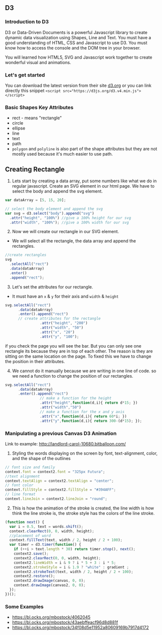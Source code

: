 ## D3

### Introduction to D3
D3 or Data-Driven Documents is a powerful Javascript library to create dynamic data visualization using Shapes, Line and Text. You must have a good understanding of HTML, CSS and Javascript to use D3. You must know how to access the console and the DOM tree in your browser.

You will learned how HTML5, SVG and Javascript work together to create wonderful visual and animations.

### Let's get started
You can download the latest version from their site [d3.org](https://d3js.org/#introduction) or you can link directly this snippet `<script src="https://d3js.org/d3.v4.min.js"></script>`

### Basic Shapes Key Attributes 
- rect - means "rectangle" 
- circle
- ellipse
- line
- text
- path 
- `polygon` and `polyline` is also part of the shape attributes but they are not mostly used because it's much easier to use path.

## Creating Rectangle
1. Lets start by creating a data array, put some numbers like what we do in regular javascript. Create an SVG element in our html page. We have to select the body and append the svg element.

```js
var dataArray = [5, 15, 20];

// select the body element and append the svg
var svg = d3.select("body").append("svg")
  .attr("height", "100%") //give a 100% height for our svg
  .attr("width", "100%"); //give a 100% width for our svg
```
2. Now we will create our rectangle in our SVG element.
- We will select all the rectangle, the data array and append the rectangles.


``` js
//create rectangles
svg
  .selectAll("rect")
  .data(dataArray)
  .enter()
  .append("rect");
```
3. Let's set the attributes for our rectangle.
- It must have an `x` & `y` for their axis and `width` & `height`
```js
svg.selectAll("rect")
      .data(dataArray)
      .enter().append("rect")
      // create attributes for the rectangle
                .attr("height", "200")
                .attr("width", "50")
                .attr("x", "20")
                .attr("y", "100");
```
if you check the page you will see the bar. But you can only see one rectangle its because they are in top of each other. The reason is they are sitting on the same location on the page. To fixed this we have to change the position in their attributes.

4. We cannot do it manually because we are writing in one line of code. so we need a function to change the position of our rectangles.
```js
svg.selectAll("rect")
      .data(dataArray)
      .enter().append("rect")
                // make a function for the height
                .attr("height",function(d,i){ return d*15; })
                .attr("width","50")
                // make a function for the x and y axis
                .attr("x",function(d,i){ return 60*i; })
                .attr("y",function(d,i){ return 300-(d*15); });
```

### Manipulating a previous Canvas D3 Animation
Link to example: http://landlord-carol-10680.bitballoon.com/
1. Styling the words displaying on the screen by font, text-alignment, color, and the shape of the outlines
``` js
// font size and family
context.font = context2.font = "325px Futura";
//text alignment
context.textAlign = context2.textAlign = "center";
// font color
context.fillStyle = context2.fillStyle = "#394AFF";
// line format
context.lineJoin = context2.lineJoin = "round";
```
2. This is how the animation of the stroke is created, the line width is how think the line stroke is, the stroke style has the colors of the line stroke.

``` js
(function next() {
  var i = 0.5, text = words.shift();
  context.clearRect(0, 0, width, height);
  //placement of word
  context.fillText(text, width / 2, height / 2 + 100);
  var timer = d3.timer(function() {
    if (++i > text.length * 30) return timer.stop(), next();
    context2.save();
    context2.clearRect(0, 0, width, height);
    context2.lineWidth = i & 9 ? i * 5 + 3 : i * 5;
    context2.strokeStyle = i & 1.9 ? "white" : gradient ;
    context2.strokeText(text, width / 2, height / 2 + 100);
    context2.restore();
    context2.drawImage(canvas, 0, 0);
    context.drawImage(canvas2, 0, 0);
  });
})();
```

### Some Examples
* https://bl.ocks.org/mbostock/4062045
* https://bl.ocks.org/mbostock/43aebffeacf96d8d881f
* https://bl.ocks.org/mbostock/34f08d5e11952a80609169b7917d4172

